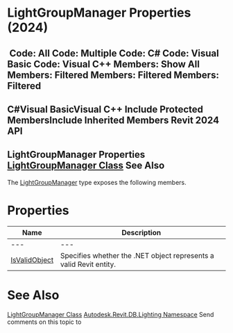 # LightGroupManager Properties (2024)

﻿
 Code: All Code: Multiple Code: C# Code: Visual Basic Code: Visual C++  Members: Show All Members: Filtered Members: Filtered Members: Filtered   
---  
C#Visual BasicVisual C++
Include Protected MembersInclude Inherited Members
Revit 2024 API  
---  
LightGroupManager Properties  
[LightGroupManager Class](46515a1f-01c8-935d-2e42-dc57452d4eb9.md "LightGroupManager Class") See Also  
---  
The [LightGroupManager](46515a1f-01c8-935d-2e42-dc57452d4eb9.md "LightGroupManager Class") type exposes the following members.
# Properties
| Name | Description |
| --- | --- |
| --- | --- | --- |
| [IsValidObject](50106c3f-db36-e0a1-45e0-f425c96460c3.md "IsValidObject Property") | Specifies whether the .NET object represents a valid Revit entity. |

# See Also
[LightGroupManager Class](46515a1f-01c8-935d-2e42-dc57452d4eb9.md "LightGroupManager Class")
[Autodesk.Revit.DB.Lighting Namespace](a6a04f07-7fd2-0a4e-12e7-01842ee6daaf.md "Autodesk.Revit.DB.Lighting Namespace")
Send comments on this topic to 